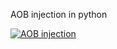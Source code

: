 AOB injection in python

[![AOB injection](https://img.youtube.com/vi/0Q4bC9xZLy8/0.jpg)](https://www.youtube.com/watch?v=0Q4bC9xZLy8)
